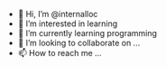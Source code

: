 - 👋 Hi, I’m @internalloc
- 👀 I’m interested in learning
- 🌱 I’m currently learning programming
- 💞️ I’m looking to collaborate on ...
- 📫 How to reach me ...

<!---
internalloc/internalloc is a ✨ special ✨ repository because its `README.md` (this file) appears on your GitHub profile.
You can click the Preview link to take a look at your changes.
--->
